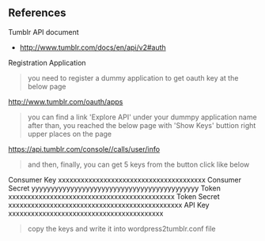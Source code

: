 

## References

Tumblr API document

- http://www.tumblr.com/docs/en/api/v2#auth

Registration Application

> you need to register a dummy application to get oauth key at the below page

http://www.tumblr.com/oauth/apps

> you can find a link 'Explore API' under your dummpy application name
> after than, you reached the below page with 'Show Keys' buttion right upper places on the page

https://api.tumblr.com/console//calls/user/info

> and then, finally, you can get 5 keys from the button click like below

Consumer Key xxxxxxxxxxxxxxxxxxxxxxxxxxxxxxxxxxxxxxx
Consumer Secret yyyyyyyyyyyyyyyyyyyyyyyyyyyyyyyyyyyyyyyyyyy
Token xxxxxxxxxxxxxxxxxxxxxxxxxxxxxxxxxxxxxxxxxxxx
Token Secret xxxxxxxxxxxxxxxxxxxxxxxxxxxxxxxxxxxxxxxxxxxxxx
API Key xxxxxxxxxxxxxxxxxxxxxxxxxxxxxxxxxxxxxxxxx

> copy the keys and write it into wordpress2tumblr.conf file




